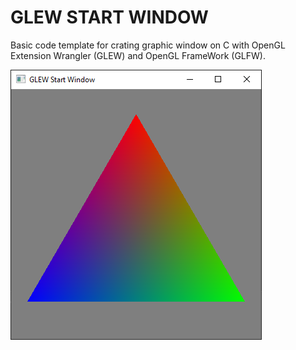 # GLEW START WINDOW

Basic code template for crating graphic window on C with OpenGL Extension Wrangler (GLEW) and OpenGL FrameWork (GLFW).

![screenshot](Screenshots/Screenshot1.png)